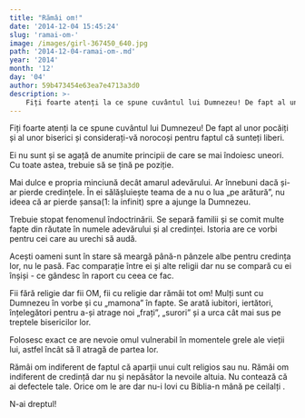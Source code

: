```yaml
---
title: "Rămâi om!"
date: '2014-12-04 15:45:24'
slug: 'ramai-om-'
image: /images/girl-367450_640.jpg
path: '2014-12-04-ramai-om-.md'
year: '2014'
month: '12'
day: '04'
author: 59b473454e63ea7e4713a3d0
description: >-
    Fiți foarte atenți la ce spune cuvântul lui Dumnezeu! De fapt al unor pocăiți și al unor biserici și considerați-vă norocoși pentru faptul că sunteți liberi.Ei nu sunt și se agață de anumite principi
---
```

<div class="kg-card-markdown"><p>Fiți foarte atenți la ce spune cuvântul lui Dumnezeu! De fapt al unor pocăiți și al unor biserici și considerați-vă norocoși pentru faptul că sunteți liberi.</p>
<p>Ei nu sunt și se agață de anumite principii de care se mai îndoiesc uneori. Cu toate astea, trebuie să se țină pe poziție.</p>
<p>Mai dulce e propria minciună decât amarul adevărului. Ar înnebuni dacă și-ar pierde credințele. În ei sălășluiește teama de a nu o lua „pe arătură”, nu ideea că ar pierde șansa(1: la infinit) spre a ajunge la Dumnezeu.</p>
<p>Trebuie stopat fenomenul îndoctrinării. Se separă familii și se comit multe fapte din răutate în numele adevărului și al credinței. Istoria are ce vorbi pentru cei care au urechi să audă.</p>
<p>Acești oameni sunt în stare să meargă până-n pânzele albe pentru credința lor, nu le pasă. Fac comparație între ei și alte religii dar nu se compară cu ei înșiși - ce gândesc în raport cu ceea ce fac.</p>
<p>Fii fără religie dar fii OM, fii cu religie dar rămâi tot om! Mulți sunt cu Dumnezeu în vorbe și cu „mamona” în fapte. Se arată iubitori, iertători, înțelegători pentru a-și atrage noi „frați”, „surori” și a urca cât mai sus pe treptele bisericilor lor.</p>
<p>Folosesc exact ce are nevoie omul vulnerabil în momentele grele ale vieții lui, astfel încât să îl atragă de partea lor.</p>
<p>Rămâi om indiferent de faptul că aparții unui cult religios sau nu. Rămâi om indiferent de credință dar nu și nepăsător la nevoile altuia. Nu contează că ai defectele tale. Orice om le are dar nu-i lovi cu Biblia-n mână pe ceilalți .</p>
<p>N-ai dreptul!</p>
</div>
    